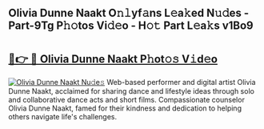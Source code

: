 ## Olivia Dunne Naakt O𝚗𝚕yf𝚊ns L𝚎a𝚔ed N𝚞𝚍es - Part-9Tg P𝚑𝚘tos Vi𝚍𝚎o - H𝚘𝚝 Part L𝚎a𝚔s v1Bo9

# <h2><a href="http://kf4bffe.oniu.top/?m=Olivia+Dunne+Naakt">🔗👉 🔴 Olivia Dunne Naakt P𝚑ot𝚘𝚜 V𝚒d𝚎o</a></h2>

[![Olivia Dunne Naakt Nu𝚍e𝚜](https://i.imgur.com/0qMVB7G.gif)](http://kf4bffe.oniu.top/?m=Olivia+Dunne+Naakt)
Web-based performer and digital artist Olivia Dunne Naakt, acclaimed for sharing dance and lifestyle ideas through solo and collaborative dance acts and short films. Compassionate counselor Olivia Dunne Naakt, famed for their kindness and dedication to helping others navigate life's challenges.  
